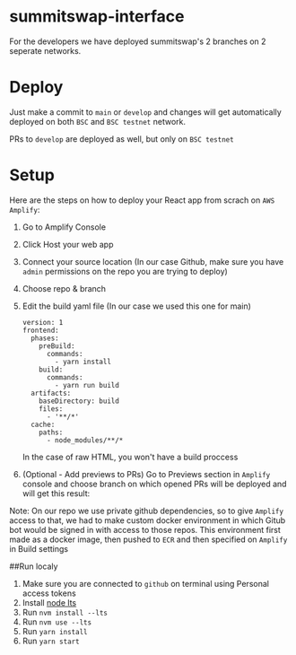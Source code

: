 # summitswap-interface

For the developers we have deployed summitswap's 2 branches on 2 seperate networks.

# Deploy
Just make a commit to `main` or `develop` and changes will get automatically deployed on both `BSC` and `BSC testnet` network.

PRs to `develop` are deployed as well, but only on `BSC testnet`

# Setup
Here are the steps on how to deploy your React app from scrach on `AWS Amplify`:

1. Go to Amplify Console
2. Click Host your web app
3. Connect your source location (In our case Github, make sure you have `admin` permissions on the repo you are trying to deploy)
4. Choose repo & branch
5. Edit the build yaml file (In our case we used this one for main)

    ``` YML
    version: 1
    frontend:
      phases:
        preBuild:
          commands:
            - yarn install
        build:
          commands:
            - yarn run build
      artifacts:
        baseDirectory: build
        files:
          - '**/*'
      cache:
        paths:
          - node_modules/**/*
    ```
    In the case of raw HTML, you won't have a build proccess
6. (Optional - Add previews to PRs) Go to Previews section in `Amplify` console and choose branch on which opened PRs will be deployed and will get this result:

Note: 
  On our repo we use private github dependencies, so to give `Amplify` access to that, we had to make custom docker environment in which Gitub bot would be signed in with access to those repos.
  This environment first made as a docker image, then pushed to `ECR` and then specified on `Amplify` in Build settings


##Run localy
1. Make sure you are connected to `github` on terminal using Personal access tokens
2. Install [node lts](https://tecadmin.net/install-nvm-macos-with-homebrew/) 
3. Run `nvm install --lts`
4. Run `nvm use --lts`
5. Run `yarn install`
6. Run `yarn start`
